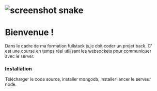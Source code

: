 ![screenshot snake](https://ergot.github.io/ifocop-snake/img/snake800300.png)
=======
Bienvenue !
===================
Dans le cadre de ma formation fullstack js,je doit coder un projet back. 
C' est une course en temps réel utilisant les websockets pour communiquer avec le server.

### Installation
Télécharger le code source, installer mongodb, installer lancer le serveur node.
